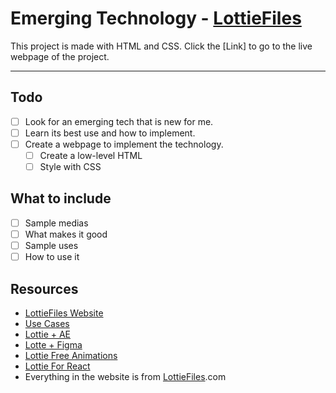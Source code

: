 # Emerging Technology - [LottieFiles](https://lottiefiles.com/)

This project is made with HTML and CSS.
Click the [Link] to go to the live webpage of the project.

---

## Todo
- [ ] Look for an emerging tech that is new for me.
- [ ] Learn its best use and how to implement.
- [ ] Create a webpage to implement the technology.
    - [ ] Create a low-level HTML
    - [ ] Style with CSS

## What to include
- [ ] Sample medias
- [ ] What makes it good
- [ ] Sample uses
- [ ] How to use it

## Resources
- [LottieFiles Website](https://lottiefiles.com/)
- [Use Cases](https://lottiefiles.com/use-cases/website)
- [Lottie + AE](https://lottiefiles.com/plugins/after-effects)
- [Lotte + Figma](https://lottiefiles.com/plugins/figma)
- [Lottie Free Animations](https://lottiefiles.com/free-animations)
- [Lottie For React](https://developers.lottiefiles.com/docs/dotlottie-player/dotlottie-react/)
- Everything in the website is from [LottieFiles](https://lottiefiles.com/).com
